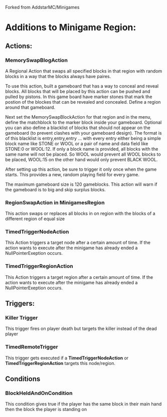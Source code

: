 Forked from AddstarMC/Minigames

# Additions to Minigame Region:

## Actions:
### MemorySwapBlogAction
A Regional Action that swaps all specified blocks in that region with random blocks in a way that the blocks always have paires.

To use this action, built a gameboard that has a way to conceal and reveal blocks. All blocks that will be placed by this action can
be pushed and pulled by pistons. In this game board have marker stones that mark the postion of the blockes that can be revealed and
concealed. Define a region around that gameboard.

Next set the MemorySwapBlockAction for that region and in the menu, define the matchblock to the marker block inside your gameboard.
Optional you can also define a blacklist of blocks that should not appear on the gameboard (to prevent clashes with your gameboard
design). The format is of this blacklist is entry,entry,entry ... with every entry either being a simple block name like STONE or WOOL or
a pair of name and data field like STONE:0 or WOOL:12. If only a block name is provided, all blocks with the same name will not be placed.
So WOOL would prevent all WOOL blocks to be placed, WOOL:15 on the other hand would only prevent BLACK WOOL.

After setting up this action, be sure to trigger it only once when the game starts. This provides a new, random playing field for every
game.

The maximum gameboard size is 120 gameblocks. This action will warn if the gameboard is to big and skip surplus blocks.

### RegionSwapAction in MinigamesRegion
This action swaps or replaces all blocks in on region with the blocks of a different region of equal size

### TimedTriggerNodeAction
This Action triggers a target node after a certain amount of time. If the action wants to execute after the minigame has already ended
a NullPointerExeption occurs.

### TimedTriggerRegionAction
This Action triggers a target region after a certain amount of time. If the action wants to execute after the minigame has already ended
a NullPointerExeption occurs.

## Triggers:
### Killer Trigger
This trigger fires on player death but targets the killer instead of the dead player

### TimedRemoteTrigger
This trigger gets executed if a **TimedTriggerNodeAction** or **TimedTriggerRegionAction** targets this node/region.

## Conditions
### BlockHeldAndOnCondition
This condition gives true if the player has the same block in their main hand then the block the player is standing on
